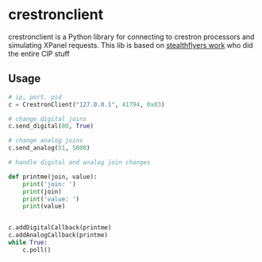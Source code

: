 # crestronclient

crestronclient is a Python library for connecting to crestron processors and simulating XPanel requests.
This lib is based on [stealthflyers work](https://github.com/stealthflyer/CrestronXPanelApp) who did the entire CIP stuff

## Usage

```python
# ip, port, pid
c = CrestronClient("127.0.0.1", 41794, 0x03)

# change digital joins
c.send_digital(80, True)

# change analog joins
c.send_analog(51, 5000)

# handle digital and analog join changes

def printme(join, value):
    print('join: ')
    print(join)
    print('value: ')
    print(value)


c.addDigitalCallback(printme)
c.addAnalogCallback(printme)
while True:
    c.poll()

```
